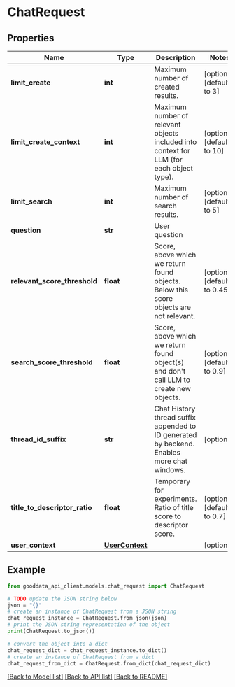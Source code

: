 # ChatRequest


## Properties

Name | Type | Description | Notes
------------ | ------------- | ------------- | -------------
**limit_create** | **int** | Maximum number of created results. | [optional] [default to 3]
**limit_create_context** | **int** | Maximum number of relevant objects included into context for LLM (for each object type). | [optional] [default to 10]
**limit_search** | **int** | Maximum number of search results. | [optional] [default to 5]
**question** | **str** | User question | 
**relevant_score_threshold** | **float** | Score, above which we return found objects. Below this score objects are not relevant. | [optional] [default to 0.45]
**search_score_threshold** | **float** | Score, above which we return found object(s) and don&#39;t call LLM to create new objects. | [optional] [default to 0.9]
**thread_id_suffix** | **str** | Chat History thread suffix appended to ID generated by backend. Enables more chat windows. | [optional] 
**title_to_descriptor_ratio** | **float** | Temporary for experiments. Ratio of title score to descriptor score. | [optional] [default to 0.7]
**user_context** | [**UserContext**](UserContext.md) |  | [optional] 

## Example

```python
from gooddata_api_client.models.chat_request import ChatRequest

# TODO update the JSON string below
json = "{}"
# create an instance of ChatRequest from a JSON string
chat_request_instance = ChatRequest.from_json(json)
# print the JSON string representation of the object
print(ChatRequest.to_json())

# convert the object into a dict
chat_request_dict = chat_request_instance.to_dict()
# create an instance of ChatRequest from a dict
chat_request_from_dict = ChatRequest.from_dict(chat_request_dict)
```
[[Back to Model list]](../README.md#documentation-for-models) [[Back to API list]](../README.md#documentation-for-api-endpoints) [[Back to README]](../README.md)


